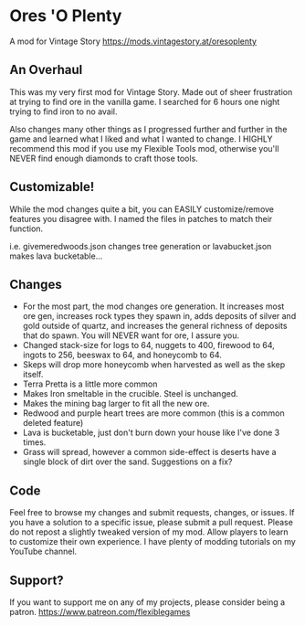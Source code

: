 # Ores 'O Plenty
A mod for Vintage Story https://mods.vintagestory.at/oresoplenty

## An Overhaul
This was my very first mod for Vintage Story. Made out of sheer frustration at trying to find ore in the vanilla game. I searched for 6 hours one night trying to find iron to no avail. 

Also changes many other things as I progressed further and further in the game and learned what I liked and what I wanted to change. I HIGHLY recommend this mod if you use my Flexible Tools mod, otherwise you'll NEVER find enough diamonds to craft those tools.

## Customizable!
While the mod changes quite a bit, you can EASILY customize/remove features you disagree with. I named the files in patches to match their function. 

i.e. givemeredwoods.json changes tree generation or lavabucket.json makes lava bucketable...

## Changes
- For the most part, the mod changes ore generation. It increases most ore gen, increases rock types they spawn in, adds deposits of silver and gold outside of quartz, and increases the general richness of deposits that do spawn. You will NEVER want for ore, I assure you.
- Changed stack-size for logs to 64, nuggets to 400, firewood to 64, ingots to 256, beeswax to 64, and honeycomb to 64.
- Skeps will drop more honeycomb when harvested as well as the skep itself.
- Terra Pretta is a little more common
- Makes Iron smeltable in the crucible. Steel is unchanged.
- Makes the mining bag larger to fit all the new ore.
- Redwood and purple heart trees are more common (this is a common deleted feature)
- Lava is bucketable, just don't burn down your house like I've done 3 times.
- Grass will spread, however a common side-effect is deserts have a single block of dirt over the sand. Suggestions on a fix?

## Code
Feel free to browse my changes and submit requests, changes, or issues. If you have a solution to a specific issue, please submit a pull request. Please do not repost a slightly tweaked version of my mod. Allow players to learn to customize their own experience. I have plenty of modding tutorials on my YouTube channel.

## Support?
If you want to support me on any of my projects, please consider being a patron.
https://www.patreon.com/flexiblegames